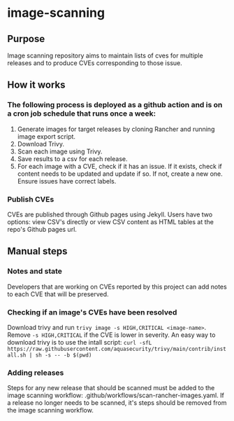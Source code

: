 # image-scanning

## Purpose
Image scanning repository aims to maintain lists of cves for multiple releases and to produce CVEs corresponding to those issue.

## How it works
### The following process is deployed as a github action and is on a cron job schedule that runs once a week:
1. Generate images for target releases by cloning Rancher and running image export script.
2. Download Trivy.
2. Scan each image using Trivy.
3. Save results to a csv for each release.
4. For each image with a CVE, check if it has an issue. If it exists, check if content needs to be updated and update if so. If not, create a new one. Ensure issues have correct labels.

### Publish CVEs
CVEs are published through Github pages using Jekyll. Users have two options: view CSV's directly or view CSV content as HTML tables at the repo's Github pages url.

## Manual steps
### Notes and state
Developers that are working on CVEs reported by this project can add notes to each CVE that will be preserved. 

### Checking if an image's CVEs have been resolved
Download trivy and run `trivy image -s HIGH,CRITICAL <image-name>`. Remove `-s HIGH,CRITICAL` if the CVE is lower in severity. An easy way to download trivy is to use the intall script:
`curl -sfL https://raw.githubusercontent.com/aquasecurity/trivy/main/contrib/install.sh | sh -s -- -b $(pwd)`

### Adding releases
Steps for any new release that should be scanned must be added to the image scanning workflow: .github/workflows/scan-rancher-images.yaml.
If a release no longer needs to be scanned, it's steps should be removed from the image scanning workflow.
